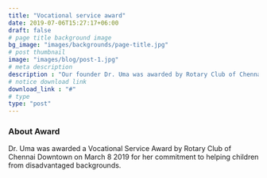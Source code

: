 ```yaml
---
title: "Vocational service award"
date: 2019-07-06T15:27:17+06:00
draft: false
# page title background image
bg_image: "images/backgrounds/page-title.jpg"
# post thumbnail
image: "images/blog/post-1.jpg"
# meta description
description : "Our founder Dr. Uma was awarded by Rotary Club of Chennai Downtown on March 8 2019"
# notice download link
download_link : "#"
# type
type: "post"
---
```



### About Award

Dr. Uma was awarded a Vocational Service Award by Rotary Club of Chennai 
Downtown on March 8 2019 for her commitment to helping children from 
disadvantaged backgrounds.
